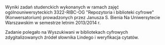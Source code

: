 Wyniki zadań studenckich wykonanych w ramach zajęć
ogólnouniwersyteckich 3322-RIBC-OG "Repozytoria i biblioteki cyfrowe"
(Konwersatorium) prowadzonych przez Janusza S. Bienia Na Uniwersytecie
Warszawskim w semestrze letnim 2013/2014 r.

Zadanie polegało na Wyszukiwani w bibliotekach cyfrowych
zdygitalizowanych źródeł słownika Lindego i weryfikacja cytatów.
